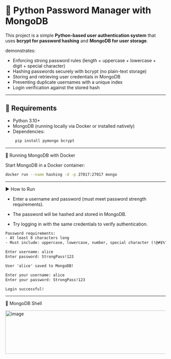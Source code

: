 # 🔐 Python Password Manager with MongoDB

This project is a simple **Python-based user authentication system** that uses **bcrypt for password hashing** and **MongoDB for user storage**.

demonstrates:
-  Enforcing strong password rules (length + uppercase + lowercase + digit + special character)  
-  Hashing passwords securely with bcrypt (no plain-text storage)  
-  Storing and retrieving user credentials in MongoDB  
-  Preventing duplicate usernames with a unique index  
-  Login verification against the stored hash  

---

## 🚀 Requirements
- Python 3.10+  
- MongoDB (running locally via Docker or installed natively)  
- Dependencies:
  ```bash
   pip install pymongo bcrypt
  ```
---
🐳 Running MongoDB with Docker

Start MongoDB in a Docker container:
  ```bash
  docker run --name hashing -d -p 27017:27017 mongo
  ```
---
▶️ How to Run
- Enter a username and password (must meet password strength requirements).

- The password will be hashed and stored in MongoDB.

- Try logging in with the same credentials to verify authentication.
```txt
Password requirements:
- At least 8 characters long
- Must include: uppercase, lowercase, number, special character (!@#$%^&* etc.)

Enter username: alice
Enter password: StrongPass!123

User 'alice' saved to MongoDB!

Enter your username: alice
Enter your password: StrongPass!123

Login successful!
```
---
🐳 MongoDB Shell

<img width="831" height="136" alt="image" src="https://github.com/user-attachments/assets/945a28b7-12da-4166-8a56-ba52bf7a7f48" />
